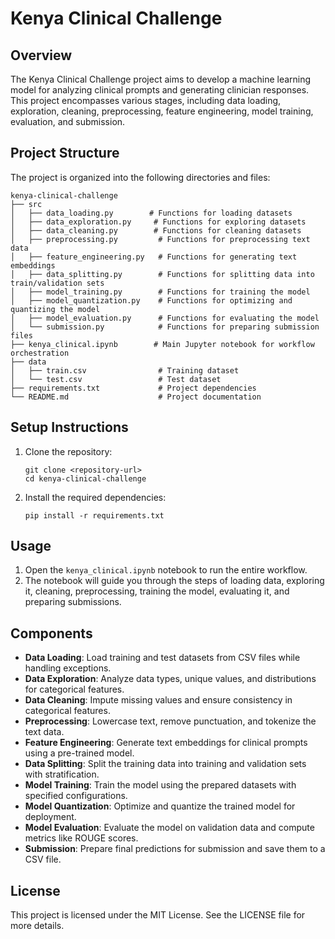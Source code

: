 # Kenya Clinical Challenge

## Overview
The Kenya Clinical Challenge project aims to develop a machine learning model for analyzing clinical prompts and generating clinician responses. This project encompasses various stages, including data loading, exploration, cleaning, preprocessing, feature engineering, model training, evaluation, and submission.

## Project Structure
The project is organized into the following directories and files:

```
kenya-clinical-challenge
├── src
│   ├── data_loading.py        # Functions for loading datasets
│   ├── data_exploration.py     # Functions for exploring datasets
│   ├── data_cleaning.py        # Functions for cleaning datasets
│   ├── preprocessing.py         # Functions for preprocessing text data
│   ├── feature_engineering.py   # Functions for generating text embeddings
│   ├── data_splitting.py        # Functions for splitting data into train/validation sets
│   ├── model_training.py        # Functions for training the model
│   ├── model_quantization.py    # Functions for optimizing and quantizing the model
│   ├── model_evaluation.py      # Functions for evaluating the model
│   └── submission.py            # Functions for preparing submission files
├── kenya_clinical.ipynb        # Main Jupyter notebook for workflow orchestration
├── data
│   ├── train.csv                # Training dataset
│   └── test.csv                 # Test dataset
├── requirements.txt             # Project dependencies
└── README.md                    # Project documentation
```

## Setup Instructions
1. Clone the repository:
   ```
   git clone <repository-url>
   cd kenya-clinical-challenge
   ```

2. Install the required dependencies:
   ```
   pip install -r requirements.txt
   ```

## Usage
1. Open the `kenya_clinical.ipynb` notebook to run the entire workflow.
2. The notebook will guide you through the steps of loading data, exploring it, cleaning, preprocessing, training the model, evaluating it, and preparing submissions.

## Components
- **Data Loading**: Load training and test datasets from CSV files while handling exceptions.
- **Data Exploration**: Analyze data types, unique values, and distributions for categorical features.
- **Data Cleaning**: Impute missing values and ensure consistency in categorical features.
- **Preprocessing**: Lowercase text, remove punctuation, and tokenize the text data.
- **Feature Engineering**: Generate text embeddings for clinical prompts using a pre-trained model.
- **Data Splitting**: Split the training data into training and validation sets with stratification.
- **Model Training**: Train the model using the prepared datasets with specified configurations.
- **Model Quantization**: Optimize and quantize the trained model for deployment.
- **Model Evaluation**: Evaluate the model on validation data and compute metrics like ROUGE scores.
- **Submission**: Prepare final predictions for submission and save them to a CSV file.

## License
This project is licensed under the MIT License. See the LICENSE file for more details.